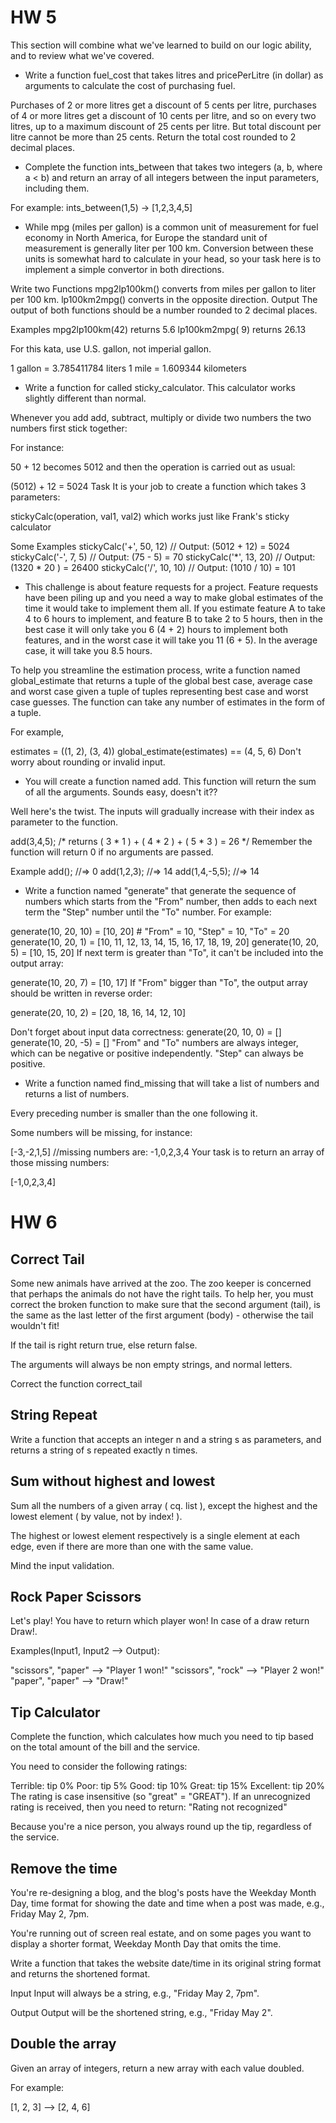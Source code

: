 # HW 5
This section will combine what we've learned to build on our logic ability, and to review what we've covered.

- Write a function fuel_cost that takes litres and pricePerLitre (in dollar) as arguments to calculate the cost of purchasing fuel.

Purchases of 2 or more litres get a discount of 5 cents per litre, purchases of 4 or more litres get a discount of 10 cents per litre, and so on every two litres, up to a maximum discount of 25 cents per litre. But total discount per litre cannot be more than 25 cents. Return the total cost rounded to 2 decimal places.

- Complete the function ints_between that takes two integers (a, b, where a < b) and return an array of all integers between the input parameters, including them.

For example:
ints_between(1,5) -> [1,2,3,4,5]

- While mpg (miles per gallon) is a common unit of measurement for fuel economy in North America, for Europe the standard unit of measurement is generally liter per 100 km. Conversion between these units is somewhat hard to calculate in your head, so your task here is to implement a simple convertor in both directions.

Write two Functions
mpg2lp100km() converts from miles per gallon to liter per 100 km.
lp100km2mpg() converts in the opposite direction.
Output
The output of both functions should be a number rounded to 2 decimal places.

Examples
mpg2lp100km(42) returns 5.6
lp100km2mpg( 9) returns 26.13

For this kata, use U.S. gallon, not imperial gallon.

1 gallon = 3.785411784 liters
1 mile = 1.609344 kilometers

- Write a function for called sticky_calculator. This calculator works slightly different than normal.

Whenever you add add, subtract, multiply or divide two numbers the two numbers first stick together:

For instance:

50 + 12 becomes 5012
and then the operation is carried out as usual:

(5012) + 12 = 5024
Task
It is your job to create a function which takes 3 parameters:

stickyCalc(operation, val1, val2)
which works just like Frank's sticky calculator

Some Examples
stickyCalc('+', 50, 12)     // Output: (5012 + 12) = 5024
stickyCalc('-', 7, 5)       // Output: (75 - 5) = 70
stickyCalc('*', 13, 20)     // Output: (1320 * 20 ) = 26400
stickyCalc('/', 10, 10)     // Output: (1010 / 10) = 101

- This challenge is about feature requests for a project. Feature requests have been piling up and you need a way to make global estimates of the time it would take to implement them all. If you estimate feature A to take 4 to 6 hours to implement, and feature B to take 2 to 5 hours, then in the best case it will only take you 6 (4 + 2) hours to implement both features, and in the worst case it will take you 11 (6 + 5). In the average case, it will take you 8.5 hours.

To help you streamline the estimation process, write a function named global_estimate that returns a tuple of the global best case, average case and worst case given a tuple of tuples representing best case and worst case guesses. The function can take any number of estimates in the form of a tuple.

For example,

estimates = ((1, 2), (3, 4))
global_estimate(estimates) == (4, 5, 6)
Don't worry about rounding or invalid input.

- You will create a function named add. This function will return the sum of all the arguments. Sounds easy, doesn't it??

Well here's the twist. The inputs will gradually increase with their index as parameter to the function.

  add(3,4,5); 
  /*
  returns ( 3 * 1 ) + ( 4 * 2 ) + ( 5 * 3 ) = 26
  */
Remember the function will return 0 if no arguments are passed.

Example
  add(); //=> 0
  add(1,2,3); //=> 14
  add(1,4,-5,5); //=> 14

- Write a function named "generate" that generate the sequence of numbers which starts from the "From" number, then adds to each next term the "Step" number until the "To" number. For example:

generate(10, 20, 10) = [10, 20] # "From" = 10, "Step" = 10, "To" = 20
generate(10, 20, 1) = [10, 11, 12, 13, 14, 15, 16, 17, 18, 19, 20] 
generate(10, 20, 5) = [10, 15, 20]
If next term is greater than "To", it can't be included into the output array:

generate(10, 20, 7) = [10, 17]
If "From" bigger than "To", the output array should be written in reverse order:

generate(20, 10, 2) = [20, 18, 16, 14, 12, 10]

Don't forget about input data correctness:
generate(20, 10, 0) = []
generate(10, 20, -5) = []
"From" and "To" numbers are always integer, which can be negative or positive independently. "Step" can always be positive.

- Write a function named find_missing that will take a list of numbers and returns a list of numbers.

Every preceding number is smaller than the one following it.

Some numbers will be missing, for instance:

[-3,-2,1,5] //missing numbers are: -1,0,2,3,4
Your task is to return an array of those missing numbers:

[-1,0,2,3,4]

# HW 6
## Correct Tail
Some new animals have arrived at the zoo. The zoo keeper is concerned that perhaps the animals do not have the right tails. To help her, you must correct the broken function to make sure that the second argument (tail), is the same as the last letter of the first argument (body) - otherwise the tail wouldn't fit!

If the tail is right return true, else return false.

The arguments will always be non empty strings, and normal letters.

Correct the function correct_tail

## String Repeat
Write a function that accepts an integer n and a string s as parameters, and returns a string of s repeated exactly n times.

## Sum without highest and lowest
Sum all the numbers of a given array ( cq. list ), except the highest and the lowest element ( by value, not by index! ).

The highest or lowest element respectively is a single element at each edge, even if there are more than one with the same value.

Mind the input validation.

## Rock Paper Scissors
Let's play! You have to return which player won! In case of a draw return Draw!.

Examples(Input1, Input2 --> Output):

"scissors", "paper" --> "Player 1 won!"
"scissors", "rock" --> "Player 2 won!"
"paper", "paper" --> "Draw!"

## Tip Calculator
Complete the function, which calculates how much you need to tip based on the total amount of the bill and the service.

You need to consider the following ratings:

Terrible: tip 0%
Poor: tip 5%
Good: tip 10%
Great: tip 15%
Excellent: tip 20%
The rating is case insensitive (so "great" = "GREAT"). If an unrecognized rating is received, then you need to return:
"Rating not recognized"

Because you're a nice person, you always round up the tip, regardless of the service.

## Remove the time
You're re-designing a blog, and the blog's posts have the Weekday Month Day, time format for showing the date and time when a post was made, e.g., Friday May 2, 7pm.

You're running out of screen real estate, and on some pages you want to display a shorter format, Weekday Month Day that omits the time.

Write a function that takes the website date/time in its original string format and returns the shortened format.

Input
Input will always be a string, e.g., "Friday May 2, 7pm". 

Output
Output will be the shortened string, e.g., "Friday May 2".

## Double the array
Given an array of integers, return a new array with each value doubled.

For example:

[1, 2, 3] --> [2, 4, 6]